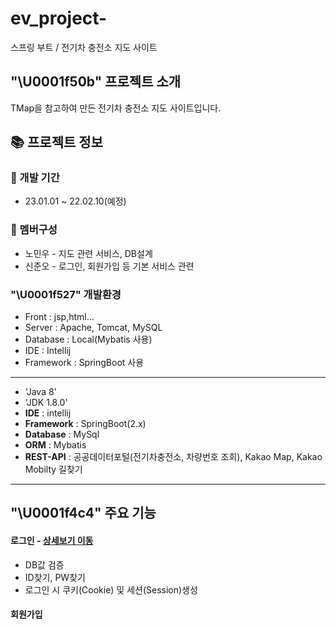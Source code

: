 # ev_project-
스프링 부트 / 전기차 충전소 지도 사이트

## "\U0001f50b" 프로젝트 소개
TMap을 참고하여 만든 전기차 충전소 지도 사이트입니다.

## :books: 프로젝트 정보

### :date: 개발 기간
* 23.01.01 ~ 22.02.10(예정)

### :boy: 멤버구성
- 노민우 - 지도 관련 서비스, DB설계
- 신준오 - 로그인, 회원가입 등 기본 서비스 관련

### "\U0001f527" 개발환경
- Front : jsp,html...
- Server : Apache, Tomcat, MySQL
- Database : Local(Mybatis 사용)
- IDE : Intellij
- Framework : SpringBoot 사용
******
- 'Java 8'
- 'JDK 1.8.0'
- **IDE** : intellij
- **Framework** : SpringBoot(2.x)
- **Database** : MySql
- **ORM** : Mybatis
- **REST-API** : 공공데이터포털(전기차충전소, 차량번호 조회), Kakao Map, Kakao Mobilty 길찾기
*****
## "\U0001f4c4" 주요 기능
#### 로그인 - <a href="">상세보기 이동</a>
- DB값 검증
- ID찾기, PW찾기
- 로그인 시 쿠키(Cookie) 및 세션(Session)생성
#### 회원가입 
